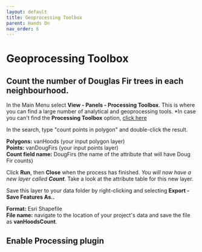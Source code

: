 ```yaml
---
layout: default
title: Geoprocessing Toolbox
parent: Hands On
nav_order: 6
---
```


# Geoprocessing Toolbox

## Count the number of Douglas Fir trees in each neighbourhood.
In the Main Menu select **View - Panels - Processing Toolbox**. This is where you can find a large number of analytical and geoprocessing tools. *In case you can't find the **Processing Toolbox** option, [click here](https://ubc-library-rc.github.io/gis-intro-qgis/content/geoprocessing-toolbox.html#enable-processing-plugin)

In the search, type "count points in polygon" and double-click the result.

**Polygons:** vanHoods (your input polygon layer)   
**Points:** vanDougFirs (your input points layer)   
**Count field name:** DougFirs (the name of the attribute that will have Doug Fir counts)

Click **Run**, then **Close** when the process has finished. *You will now have a new layer called **Count***. Take a look at the attribute table for this new layer.

Save this layer to your data folder by right-clicking and selecting **Export - Save Features As..**

**Format:** Esri Shapefile    
**File name:** navigate to the location of your project's data and save the file as **vanHoodsCount**.

## Enable Processing plugin
